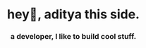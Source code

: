 <h1 align="center">hey👋, aditya this side.</h1>
<h3 align="center">a developer, I like to build cool stuff.</h3>

